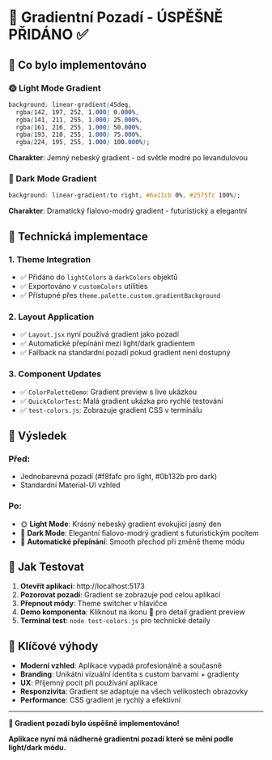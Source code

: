 # 🌈 Gradientní Pozadí - ÚSPĚŠNĚ PŘIDÁNO ✅

## 🎯 Co bylo implementováno

### 🌞 Light Mode Gradient
```css
background: linear-gradient(45deg, 
  rgba(142, 197, 252, 1.000) 0.000%, 
  rgba(141, 211, 255, 1.000) 25.000%, 
  rgba(161, 216, 255, 1.000) 50.000%, 
  rgba(193, 210, 255, 1.000) 75.000%, 
  rgba(224, 195, 255, 1.000) 100.000%);
```
**Charakter**: Jemný nebeský gradient - od světle modré po levandulovou

### 🌙 Dark Mode Gradient  
```css
background: linear-gradient(to right, #6a11cb 0%, #2575fc 100%);
```
**Charakter**: Dramatický fialovo-modrý gradient - futuristický a elegantní

## 🔧 Technická implementace

### 1. Theme Integration
- ✅ Přidáno do `lightColors` a `darkColors` objektů
- ✅ Exportováno v `customColors` utilities
- ✅ Přístupné přes `theme.palette.custom.gradientBackground`

### 2. Layout Application
- ✅ `Layout.jsx` nyní používá gradient jako pozadí
- ✅ Automatické přepínání mezi light/dark gradientem
- ✅ Fallback na standardní pozadí pokud gradient není dostupný

### 3. Component Updates
- ✅ `ColorPaletteDemo`: Gradient preview s live ukázkou
- ✅ `QuickColorTest`: Malá gradient ukázka pro rychlé testování
- ✅ `test-colors.js`: Zobrazuje gradient CSS v terminálu

## 🎨 Výsledek

### Před:
- Jednobarevná pozadí (#f8fafc pro light, #0b132b pro dark)
- Standardní Material-UI vzhled

### Po:
- 🌞 **Light Mode**: Krásný nebeský gradient evokující jasný den
- 🌙 **Dark Mode**: Elegantní fialovo-modrý gradient s futuristickým pocitem
- 🔄 **Automatické přepínání**: Smooth přechod při změně theme módu

## 📱 Jak Testovat

1. **Otevřít aplikaci**: http://localhost:5173
2. **Pozorovat pozadí**: Gradient se zobrazuje pod celou aplikací
3. **Přepnout módy**: Theme switcher v hlavičce
4. **Demo komponenta**: Kliknout na ikonu 🎨 pro detail gradient preview
5. **Terminal test**: `node test-colors.js` pro technické detaily

## 🌟 Klíčové výhody

- **Moderní vzhled**: Aplikace vypadá profesionálně a současně
- **Branding**: Unikátní vizuální identita s custom barvami + gradienty  
- **UX**: Příjemný pocit při používání aplikace
- **Responzivita**: Gradient se adaptuje na všech velikostech obrazovky
- **Performance**: CSS gradient je rychlý a efektivní

---

**🎊 Gradient pozadí bylo úspěšně implementováno!**

**Aplikace nyní má nádherné gradientní pozadí které se mění podle light/dark módu.**
